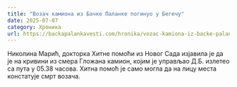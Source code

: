 ```yaml
---
title: "Возач камиона из Бачке Паланке погинуо у Бегечу"
date: 2025-07-07
category: Хроника
url: https://backapalankavesti.com/hronika/vozac-kamiona-iz-backe-palanke-poginuo-u-begecu/
---
```


Николина Марић, докторка Хитне помоћи из Новог Сада изјавила је да је на кривини из смера Гложана камион, којим је управљао Д.Б. излетео са пута у 05.38 часова. Хитна помоћ је само могла да на лицу места констатује смрт возача.
